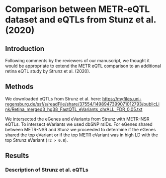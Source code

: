 # Comparison between METR-eQTL dataset and eQTLs from Stunz et al. (2020)

## Introduction

Following comments by the reviewers of our manuscript, we thought it would be appropriate to extend the METR eQTL comparison to an additional retina eQTL study by Strunz et al. (2020).

## Methods

We downloaded eQTLs from Strunz et al. here: https://myfiles.uni-regensburg.de/ssf/s/readFile/share/37554/1498947399071012793/publicLink/Retina_merged3_hg38_FastQTL_eVariants_chrALL_FDR_0.05.txt 

We intersected the eGenes and eVariants from Strunz with METR-NSR eQTLs. To intersect eVariants we used dbSNP rsIDs.
For eGenes shared between METR-NSR and Stunz we proceeded to determine if the eGenes shared the top eVariant or if the top METR eVariant was in high LD with the top Strunz eVariant (`r2 > 0.8`). 

## Results

### Description of Strunz et al. eQTLs

